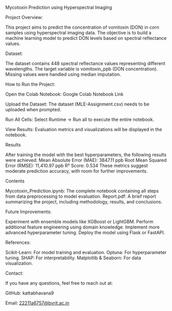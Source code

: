 Mycotoxin Prediction using Hyperspectral Imaging

Project Overview:

This project aims to predict the concentration of vomitoxin (DON) in corn samples using hyperspectral imaging data. The objective is to build a machine learning model to predict DON levels based on spectral reflectance values.

Dataset:

The dataset contains 448 spectral reflectance values representing different wavelengths.
The target variable is vomitoxin_ppb (DON concentration).
Missing values were handled using median imputation.

How to Run the Project:

Open the Colab Notebook: Google Colab Notebook Link

Upload the Dataset: The dataset (MLE-Assignment.csv) needs to be uploaded when prompted.

Run All Cells: Select Runtime → Run all to execute the entire notebook.

View Results: Evaluation metrics and visualizations will be displayed in the notebook.

Results

After training the model with the best hyperparameters, the following results were achieved:
Mean Absolute Error (MAE): 3847.11 ppb
Root Mean Squared Error (RMSE): 11,410.97 ppb
R² Score: 0.534
These metrics suggest moderate prediction accuracy, with room for further improvements.

Contents

Mycotoxin_Prediction.ipynb: The complete notebook containing all steps from data preprocessing to model evaluation.
Report.pdf: A brief report summarizing the project, including methodology, results, and conclusions.

Future Improvements:

Experiment with ensemble models like XGBoost or LightGBM.
Perform additional feature engineering using domain knowledge.
Implement more advanced hyperparameter tuning.
Deploy the model using Flask or FastAPI.

References:

Scikit-Learn: For model training and evaluation.
Optuna: For hyperparameter tuning.
SHAP: For interpretability.
Matplotlib & Seaborn: For data visualization.

Contact:

If you have any questions, feel free to reach out at:

GitHub: kattabhavana9

Email: 22211a6757@bvrit.ac.in

